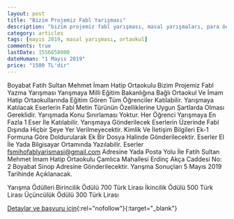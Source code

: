 ```yaml
---
layout: post
title: "Bizim Projemiz Fabl Yarışması"
description: "bizim projemiz fabl yarışması, masal yarışmaları, para ödüllü yarışmalar"
category: articles
tags: [mayıs 2019, masal yarışması, ortaokul]
comments: true
lastDate: 1556658000
dateHuman: "1 Mayıs 2019"
price: "1500 TL'dir"
---
```


Boyabat Fatih Sultan Mehmet İmam Hatip Ortaokulu Bizim Projemiz Fabl Yazma Yarışması
Yarışmaya Milli Eğitim Bakanlığına Bağlı Ortaokul Ve İmam Hatip Ortaokullarında Eğitim Gören Tüm Öğrenciler Katılabilir.
Yarışmaya Katılacak Eserlerin Fabl Metin Türünün Özelliklerine Uygun Şartlarda Olması Gereklidir.
Yarışmada Konu Sınırlaması Yoktur.
Her Öğrenci Yarışmaya En Fazla 1 Eser İle Katılabilir.
Yarışmaya Gönderilecek Eserlerin Üzerinde Fabl Dışında Hiçbir Şeye Yer Verilmeyecektir. Kimlik Ve İletişim Bilgileri Ek-1 Formuna Göre Doldurularak Ek Bir Dosya Halinde Gönderilecektir.
Eserler El İle Yada Bilgisayar Ortamında Yazılabilir.
Eserler fsmihofablyarismasi@gmail.com Adresine Yada Posta Yolu İle Fatih Sultan Mehmet İmam Hatip Ortaokulu Çamlıca Mahallesi Erdinç Akça Caddesi No: 2 Boyabat Sinop Adresine Gönderilecektir.
Yarışma Sonuçları 5 Mayıs 2019 Tarihinde Açıklanacak.

Yarışma Ödülleri
Birincilik Ödülü 700 Türk Lirası
İkincilik Ödülü 500 Türk Lirası
Üçüncülük Ödülü 300 Türk Lirası

[Detaylar ve başvuru için](https://www.guncel-egitim.org/bizim-projemiz-fabl-yazma-yarismasi/?utm_source=edebiyatyarismalari.com&utm_medium=affiliate&utm_campaign=cpc){:rel="nofollow"}{:target="_blank"}
